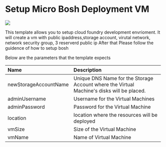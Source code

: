 # Setup Micro Bosh Deployment VM

<a href="https://azuredeploy.net/" target="_blank">
    <img src="http://azuredeploy.net/deploybutton.png"/>
</a>

This template allows you to setup cloud foundry development envrioment. It will create a vm with public ipaddress,storage account, virutal network, network security group, 3 reserverd public ip 
After that Please follow the guidence of how to setup bosh

Below are the parameters that the template expects

| Name   | Description    |
|:--- |:---|
| newStorageAccountName  | Unique DNS Name for the Storage Account where the Virtual Machine's disks will be placed. |
| adminUsername  | Username for the Virtual Machines  |
| adminPassword  | Password for the Virtual Machine  |
| location | location where the resources will be deployed |
| vmSize | Size of the Virtual Machine |
| vmName | Name of Virtual Machine |